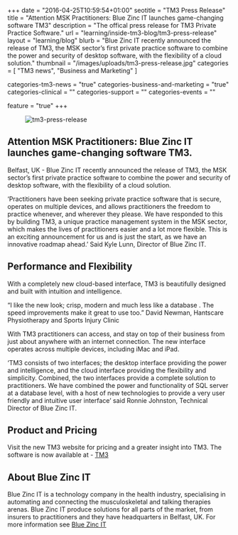 +++
date = "2016-04-25T10:59:54+01:00"
seotitle = "TM3 Press Release"
title = "Attention MSK Practitioners: Blue Zinc IT launches game-changing software TM3"
description = "The offical press release for TM3 Private Practice Software." 
url = "learning/inside-tm3-blog/tm3-press-release"
layout = "learning/blog"
blurb = "Blue Zinc IT recently announced the release of TM3, the MSK sector’s first private practice software to combine the power and security of desktop software, with the flexibility of a cloud solution."
thumbnail = "/images/uploads/tm3-press-release.jpg"
categories = [ "TM3 news", "Business and Marketing"  ]

categories-tm3-news = "true"
categories-business-and-marketing = "true"
categories-clinical = ""
categories-support = ""
categories-events = ""

feature = "true"
+++

<figure>
 <img src="/images/uploads/tm3-press-release.jpg" alt="tm3-press-release" />
</figure>
 

<h2>Attention MSK Practitioners: Blue Zinc IT launches game-changing software TM3.</h2>

Belfast, UK - Blue Zinc IT recently announced the release of TM3, the MSK sector’s first private practice software to combine the power and security of desktop software, with the flexibility of a cloud solution.

‘Practitioners have been seeking private practice software that is secure, operates on multiple devices, and allows practitioners the freedom to practice whenever, and wherever they please. We have responded to this by building TM3, a unique practice management system in the MSK sector, which makes the lives of practitioners easier and a lot more flexible. This is an exciting announcement for us and is just the start, as we have an innovative roadmap ahead.’ Said Kyle Lunn, Director of Blue Zinc IT.

<h2>Performance and Flexibility</h2>

With a completely new cloud-based interface, TM3 is beautifully designed and built with intuition and intelligence. 

“I like the new look; crisp, modern and much less like a database . The speed improvements make it great to use too.” David Newman, Hantscare Physiotherapy and Sports Injury Clinic

With TM3 practitioners can access, and stay on top of their business from just about anywhere with an internet connection. The new interface operates across multiple devices, including iMac and iPad.

‘TM3 consists of two interfaces; the desktop interface providing the power and intelligence, and the cloud interface providing the flexibility and simplicity. Combined, the two interfaces provide a complete solution to practitioners. We have combined the power and functionality of SQL server at a database level, with a host of new technologies to provide a very user friendly and intuitive user interface’ said Ronnie Johnston, Technical Director of Blue Zinc IT.

<h2>Product and Pricing</h2>

Visit the new TM3 website for pricing and a greater insight into TM3. The software is now available at - [TM3](www.tm3practicemanagement.com)

<h2>About Blue Zinc IT</h2>

Blue Zinc IT is a technology company in the health industry, specialising in automating and connecting the musculoskeletal and talking therapies arenas.
Blue Zinc IT produce solutions for all parts of the market, from insurers to practitioners and they have headquarters in Belfast, UK. For more information see [Blue Zinc IT](https://www.blue-zinc.com/)

